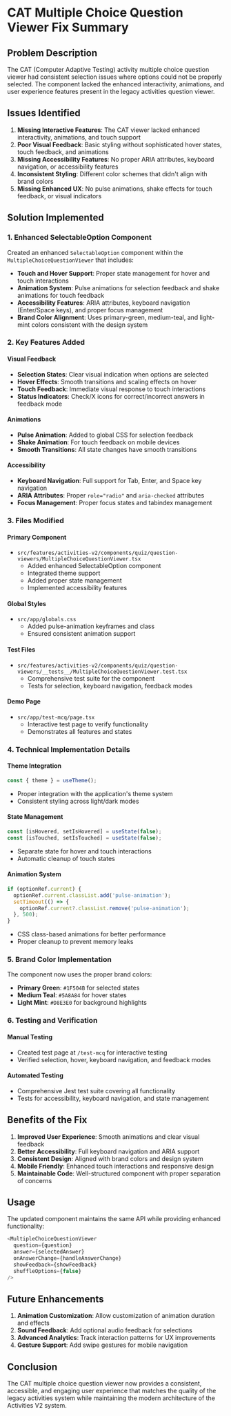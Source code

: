# CAT Multiple Choice Question Viewer Fix Summary

## Problem Description

The CAT (Computer Adaptive Testing) activity multiple choice question viewer had consistent selection issues where options could not be properly selected. The component lacked the enhanced interactivity, animations, and user experience features present in the legacy activities question viewer.

## Issues Identified

1. **Missing Interactive Features**: The CAT viewer lacked enhanced interactivity, animations, and touch support
2. **Poor Visual Feedback**: Basic styling without sophisticated hover states, touch feedback, and animations
3. **Missing Accessibility Features**: No proper ARIA attributes, keyboard navigation, or accessibility features
4. **Inconsistent Styling**: Different color schemes that didn't align with brand colors
5. **Missing Enhanced UX**: No pulse animations, shake effects for touch feedback, or visual indicators

## Solution Implemented

### 1. Enhanced SelectableOption Component

Created an enhanced `SelectableOption` component within the `MultipleChoiceQuestionViewer` that includes:

- **Touch and Hover Support**: Proper state management for hover and touch interactions
- **Animation System**: Pulse animations for selection feedback and shake animations for touch feedback
- **Accessibility Features**: ARIA attributes, keyboard navigation (Enter/Space keys), and proper focus management
- **Brand Color Alignment**: Uses primary-green, medium-teal, and light-mint colors consistent with the design system

### 2. Key Features Added

#### Visual Feedback
- **Selection States**: Clear visual indication when options are selected
- **Hover Effects**: Smooth transitions and scaling effects on hover
- **Touch Feedback**: Immediate visual response to touch interactions
- **Status Indicators**: Check/X icons for correct/incorrect answers in feedback mode

#### Animations
- **Pulse Animation**: Added to global CSS for selection feedback
- **Shake Animation**: For touch feedback on mobile devices
- **Smooth Transitions**: All state changes have smooth transitions

#### Accessibility
- **Keyboard Navigation**: Full support for Tab, Enter, and Space key navigation
- **ARIA Attributes**: Proper `role="radio"` and `aria-checked` attributes
- **Focus Management**: Proper focus states and tabindex management

### 3. Files Modified

#### Primary Component
- `src/features/activities-v2/components/quiz/question-viewers/MultipleChoiceQuestionViewer.tsx`
  - Added enhanced SelectableOption component
  - Integrated theme support
  - Added proper state management
  - Implemented accessibility features

#### Global Styles
- `src/app/globals.css`
  - Added pulse-animation keyframes and class
  - Ensured consistent animation support

#### Test Files
- `src/features/activities-v2/components/quiz/question-viewers/__tests__/MultipleChoiceQuestionViewer.test.tsx`
  - Comprehensive test suite for the component
  - Tests for selection, keyboard navigation, feedback modes

#### Demo Page
- `src/app/test-mcq/page.tsx`
  - Interactive test page to verify functionality
  - Demonstrates all features and states

### 4. Technical Implementation Details

#### Theme Integration
```typescript
const { theme } = useTheme();
```
- Proper integration with the application's theme system
- Consistent styling across light/dark modes

#### State Management
```typescript
const [isHovered, setIsHovered] = useState(false);
const [isTouched, setIsTouched] = useState(false);
```
- Separate state for hover and touch interactions
- Automatic cleanup of touch states

#### Animation System
```typescript
if (optionRef.current) {
  optionRef.current.classList.add('pulse-animation');
  setTimeout(() => {
    optionRef.current?.classList.remove('pulse-animation');
  }, 500);
}
```
- CSS class-based animations for better performance
- Proper cleanup to prevent memory leaks

### 5. Brand Color Implementation

The component now uses the proper brand colors:
- **Primary Green**: `#1F504B` for selected states
- **Medium Teal**: `#5A8A84` for hover states  
- **Light Mint**: `#D8E3E0` for background highlights

### 6. Testing and Verification

#### Manual Testing
- Created test page at `/test-mcq` for interactive testing
- Verified selection, hover, keyboard navigation, and feedback modes

#### Automated Testing
- Comprehensive Jest test suite covering all functionality
- Tests for accessibility, keyboard navigation, and state management

## Benefits of the Fix

1. **Improved User Experience**: Smooth animations and clear visual feedback
2. **Better Accessibility**: Full keyboard navigation and ARIA support
3. **Consistent Design**: Aligned with brand colors and design system
4. **Mobile Friendly**: Enhanced touch interactions and responsive design
5. **Maintainable Code**: Well-structured component with proper separation of concerns

## Usage

The updated component maintains the same API while providing enhanced functionality:

```typescript
<MultipleChoiceQuestionViewer
  question={question}
  answer={selectedAnswer}
  onAnswerChange={handleAnswerChange}
  showFeedback={showFeedback}
  shuffleOptions={false}
/>
```

## Future Enhancements

1. **Animation Customization**: Allow customization of animation duration and effects
2. **Sound Feedback**: Add optional audio feedback for selections
3. **Advanced Analytics**: Track interaction patterns for UX improvements
4. **Gesture Support**: Add swipe gestures for mobile navigation

## Conclusion

The CAT multiple choice question viewer now provides a consistent, accessible, and engaging user experience that matches the quality of the legacy activities system while maintaining the modern architecture of the Activities V2 system.
